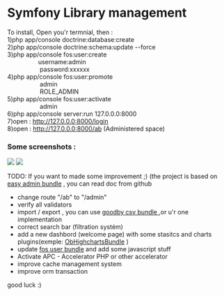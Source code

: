 <h1>Symfony Library management </h1>


To install, Open you'r termnial, then : </br>
1)php app/console doctrine:database:create</br>
2)php app/console doctrine:schema:update --force</br>
3)php app/console fos:user:create </br>
	&nbsp;&nbsp;&nbsp;&nbsp;&nbsp;&nbsp;&nbsp;&nbsp;&nbsp;&nbsp;&nbsp;&nbsp;&nbsp;&nbsp;&nbsp;&nbsp;&nbsp;&nbsp;username:admin</br>
	&nbsp;&nbsp;&nbsp;&nbsp;&nbsp;&nbsp;&nbsp;&nbsp;&nbsp;&nbsp;&nbsp;&nbsp;&nbsp;&nbsp;&nbsp;&nbsp;&nbsp;&nbsp;	password:xxxxxx</br>
4)php app/console fos:user:promote	</br>
&nbsp;&nbsp;&nbsp;&nbsp;&nbsp;&nbsp;&nbsp;&nbsp;&nbsp;&nbsp;&nbsp;&nbsp;&nbsp;&nbsp;&nbsp;&nbsp;&nbsp;&nbsp;		admin</br>
&nbsp;&nbsp;&nbsp;&nbsp;&nbsp;&nbsp;&nbsp;&nbsp;&nbsp;&nbsp;&nbsp;&nbsp;&nbsp;&nbsp;&nbsp;&nbsp;&nbsp;&nbsp;		ROLE_ADMIN</br>
5)php app/console fos:user:activate</br>
&nbsp;&nbsp;&nbsp;&nbsp;&nbsp;&nbsp;&nbsp;&nbsp;&nbsp;&nbsp;&nbsp;&nbsp;&nbsp;&nbsp;&nbsp;&nbsp;&nbsp;&nbsp;		admin</br>
6)php app/console server:run 127.0.0.0:8000</br>
7)open : http://127.0.0.0:8000/login</br>
8)open : http://127.0.0.0:8000/ab (Administered space)</br>
 <h3>Some screenshots : </h3>
 <img src="http://i.imgur.com/sMiSZ3J.png"/>
 <img src="http://i.imgur.com/GhosroI.png" />

TODO: If you want to made some improvement ;) (the project is based on <a href="https://github.com/javiereguiluz/EasyAdminBundle"> easy admin bundle</a> , you can read doc from github</br>


- change route "/ab" to "/admin"
- verify all validators
- import / export , you can use <a href="https://github.com/goodby/csv" > goodby csv bundle </a> ,or u'r one implementation
- correct search bar (filtration systém)
- add a new dashbord (welcome page) with some stasitcs and charts plugins(exmple: <a href="https://github.com/marcaube/ObHighchartsBundle" >ObHighchartsBundle</a> )
- update <a href="https://github.com/FriendsOfSymfony/FOSUserBundle" >fos user bundle</a> and add some javascript stuff
- Activate APC - Accelerator PHP or other accelerator
- improve cache management system
- improve orm transaction

good luck :)
 
 
